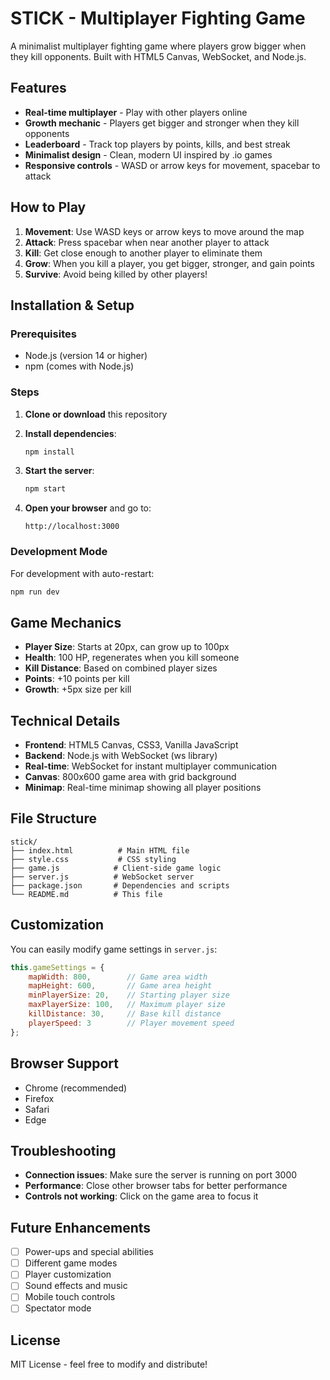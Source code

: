 # STICK - Multiplayer Fighting Game

A minimalist multiplayer fighting game where players grow bigger when they kill opponents. Built with HTML5 Canvas, WebSocket, and Node.js.

## Features

- **Real-time multiplayer** - Play with other players online
- **Growth mechanic** - Players get bigger and stronger when they kill opponents
- **Leaderboard** - Track top players by points, kills, and best streak
- **Minimalist design** - Clean, modern UI inspired by .io games
- **Responsive controls** - WASD or arrow keys for movement, spacebar to attack

## How to Play

1. **Movement**: Use WASD keys or arrow keys to move around the map
2. **Attack**: Press spacebar when near another player to attack
3. **Kill**: Get close enough to another player to eliminate them
4. **Grow**: When you kill a player, you get bigger, stronger, and gain points
5. **Survive**: Avoid being killed by other players!

## Installation & Setup

### Prerequisites
- Node.js (version 14 or higher)
- npm (comes with Node.js)

### Steps

1. **Clone or download** this repository
2. **Install dependencies**:
   ```bash
   npm install
   ```

3. **Start the server**:
   ```bash
   npm start
   ```

4. **Open your browser** and go to:
   ```
   http://localhost:3000
   ```

### Development Mode

For development with auto-restart:
```bash
npm run dev
```

## Game Mechanics

- **Player Size**: Starts at 20px, can grow up to 100px
- **Health**: 100 HP, regenerates when you kill someone
- **Kill Distance**: Based on combined player sizes
- **Points**: +10 points per kill
- **Growth**: +5px size per kill

## Technical Details

- **Frontend**: HTML5 Canvas, CSS3, Vanilla JavaScript
- **Backend**: Node.js with WebSocket (ws library)
- **Real-time**: WebSocket for instant multiplayer communication
- **Canvas**: 800x600 game area with grid background
- **Minimap**: Real-time minimap showing all player positions

## File Structure

```
stick/
├── index.html          # Main HTML file
├── style.css           # CSS styling
├── game.js            # Client-side game logic
├── server.js          # WebSocket server
├── package.json       # Dependencies and scripts
└── README.md          # This file
```

## Customization

You can easily modify game settings in `server.js`:

```javascript
this.gameSettings = {
    mapWidth: 800,        // Game area width
    mapHeight: 600,       // Game area height
    minPlayerSize: 20,    // Starting player size
    maxPlayerSize: 100,   // Maximum player size
    killDistance: 30,     // Base kill distance
    playerSpeed: 3        // Player movement speed
};
```

## Browser Support

- Chrome (recommended)
- Firefox
- Safari
- Edge

## Troubleshooting

- **Connection issues**: Make sure the server is running on port 3000
- **Performance**: Close other browser tabs for better performance
- **Controls not working**: Click on the game area to focus it

## Future Enhancements

- [ ] Power-ups and special abilities
- [ ] Different game modes
- [ ] Player customization
- [ ] Sound effects and music
- [ ] Mobile touch controls
- [ ] Spectator mode

## License

MIT License - feel free to modify and distribute!
